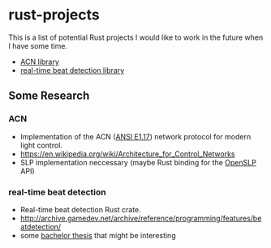# rust-projects
This is a list of potential Rust projects I would like to work in the future when I have some time.
* [ACN library](#acn)
* [real-time beat detection library](real-time-beat-detection)

## Some Research

### ACN
* Implementation of the ACN ([ANSI E1.17](http://tsp.plasa.org/tsp/documents/published_docs.php)) network protocol for modern light control.
* https://en.wikipedia.org/wiki/Architecture_for_Control_Networks
* SLP implementation neccessary (maybe Rust binding for the [OpenSLP](http://www.openslp.org/) API)

### real-time beat detection
* Real-time beat detection Rust crate.
* http://archive.gamedev.net/archive/reference/programming/features/beatdetection/
* some [bachelor thesis](https://github.com/robharper/beat-detect) that might be interesting
